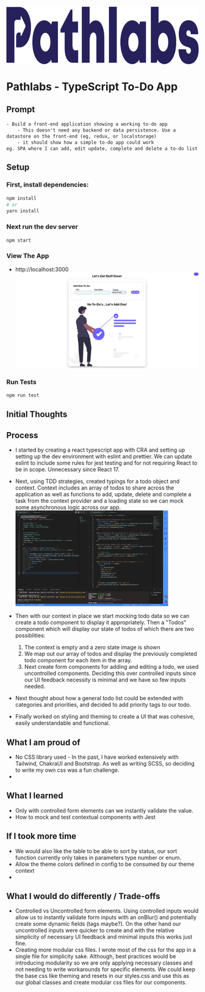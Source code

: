 <img src="./.github/images/pathlabs.png" height="150px"></img>

# Pathlabs - TypeScript To-Do App

## Prompt

```
- Build a front-end application showing a working to-do app
    - This doesn't need any backend or data persistence. Use a datastore on the front-end (eg, redux, or localstorage)
    - it should show how a simple to-do app could work
eg. SPA where I can add, edit update, complete and delete a to-do list
```

## Setup

### First, install dependencies:

```bash
npm install
# or
yarn install
```

### Next run the dev server

```bash
npm start
```

### View The App

- http://localhost:3000  
  <img src="./.github/images/pathlabtodoimg.png" height="250px" alt='Tdd setup'></img>

### Run Tests

```bash
npm run test
```

## Initial Thoughts

## Process

- I started by creating a react typescript app with CRA and setting up setting up the dev environment with eslint and prettier. We can update eslint to include some rules for jest testing and for not requiring React to be in scope. Unnecessary since React 17.

- Next, using TDD strategies, created typings for a todo object and context. Context includes an array of todos to share across the application as well as functions to add, update, delete and complete a task from the context provider and a loading state so we can mock some asynchronous logic across our app.  
  <img src="./.github/images/tdd.png" height="250px" alt='Tdd setup'></img>

- Then with our context in place we start mocking todo data so we can create a todo component to display it appropriately. Then a "Todos" component which will display our state of todos of which there are two possiblities:  
    1. The context is empty and a zero state image is shown
    2. We map out our array of todos and display the previously completed todo 
    component for each item in the array.   
    3. Next create form components for adding and editing a todo, we used uncontrolled components. Deciding this over controlled inputs since our UI feedback necessity is minimal and we have so few inputs needed.  
- Next thought about how a general todo list could be extended with categories and priorities, and decided to add priority tags to our todo. 
- Finally worked on styling and theming to create a UI that was cohesive, easily understandable and functional.

## What I am proud of

- No CSS library used - In the past, I have worked extensively with Tailwind, ChakraUI and Bootstrap. As well as writing SCSS, so deciding to write my own css was a fun challenge.
- 

## What I learned

- Only with controlled form elements can we instantly validate the value.
- How to mock and test contextual components with Jest

## If I took more time

- We would also like the table to be able to sort by status, our sort function currently only takes in parameters type number or enum.
- Allow the theme colors defined in config to be consumed by our theme context 
- 

## What I would do differently / Trade-offs

- Controlled vs Uncontrolled form elements. Using controlled inputs would allow us to instantly validate form inputs with an onBlur() and potentially create some dynamic fields (tags maybe?). On the other hand our uncontrolled inputs were quicker to create and with the relative simplicity of necessary UI feedback and minimal inputs this works just fine.
- Creating more modular css files. I wrote most of the css for the app in a single file for simplicity sake. Although, best practices would be introducing modularity so we are only applying necessary classes and not needing to write workarounds for specific elements. We could keep the base css like theming and resets in our styles.css and use this as our global classes and create modular css files for our components.
